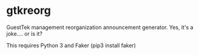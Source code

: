 # gtkreorg
GuestTek management reorganization announcement generator. Yes, it's a joke.... or is it?

This requires Python 3 and Faker (pip3 install faker)

